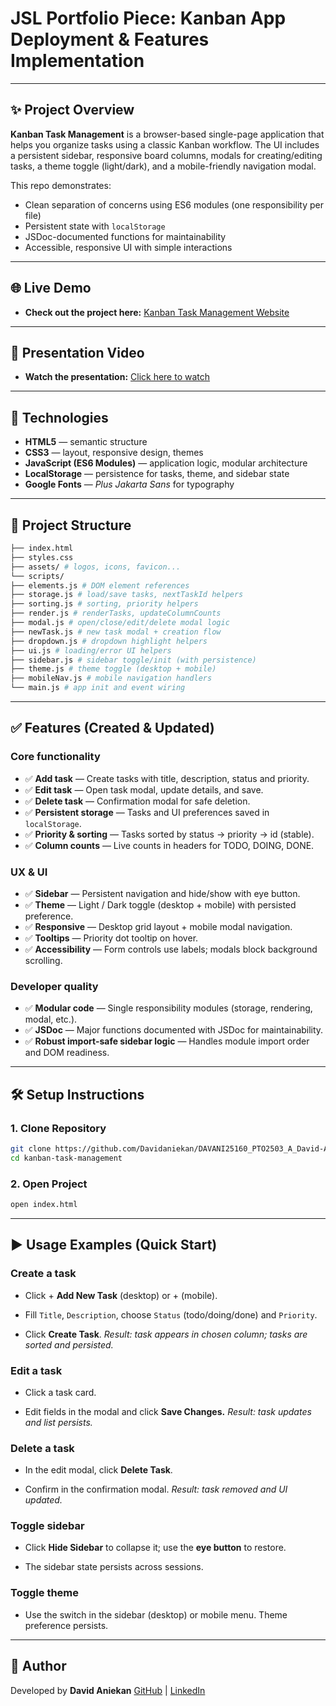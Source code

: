 # JSL Portfolio Piece: Kanban App Deployment & Features Implementation
---
## ✨ Project Overview

**Kanban Task Management** is a browser-based single-page application that helps you organize tasks using a classic Kanban workflow. The UI includes a persistent sidebar, responsive board columns, modals for creating/editing tasks, a theme toggle (light/dark), and a mobile-friendly navigation modal.

This repo demonstrates:
- Clean separation of concerns using ES6 modules (one responsibility per file)
- Persistent state with `localStorage`
- JSDoc-documented functions for maintainability
- Accessible, responsive UI with simple interactions
---
## 🌐 Live Demo

- **Check out the project here:** [Kanban Task Management Website](https://kanbanboardcareer.netlify.app/)
---
## 🎥 Presentation Video
- **Watch the presentation:** [Click here to watch](https://app.screencastify.com/watch/k4BkxYZrEv1f7JuGDW4i)

---

## 🧰 Technologies

- **HTML5** — semantic structure  
- **CSS3** — layout, responsive design, themes  
- **JavaScript (ES6 Modules)** — application logic, modular architecture  
- **LocalStorage** — persistence for tasks, theme, and sidebar state  
- **Google Fonts** — _Plus Jakarta Sans_ for typography

---

## 📂 Project Structure  
```bash
├── index.html
├── styles.css
├── assets/ # logos, icons, favicon...
└── scripts/
├── elements.js # DOM element references
├── storage.js # load/save tasks, nextTaskId helpers
├── sorting.js # sorting, priority helpers
├── render.js # renderTasks, updateColumnCounts
├── modal.js # open/close/edit/delete modal logic
├── newTask.js # new task modal + creation flow
├── dropdown.js # dropdown highlight helpers
├── ui.js # loading/error UI helpers
├── sidebar.js # sidebar toggle/init (with persistence)
├── theme.js # theme toggle (desktop + mobile)
├── mobileNav.js # mobile navigation handlers
└── main.js # app init and event wiring
```
---

## ✅ Features (Created & Updated)

### Core functionality
- ✅ **Add task** — Create tasks with title, description, status and priority.  
- ✅ **Edit task** — Open task modal, update details, and save.  
- ✅ **Delete task** — Confirmation modal for safe deletion.  
- ✅ **Persistent storage** — Tasks and UI preferences saved in `localStorage`.  
- ✅ **Priority & sorting** — Tasks sorted by status → priority → id (stable).  
- ✅ **Column counts** — Live counts in headers for TODO, DOING, DONE.

### UX & UI
- ✅ **Sidebar** — Persistent navigation and hide/show with eye button.  
- ✅ **Theme** — Light / Dark toggle (desktop + mobile) with persisted preference.  
- ✅ **Responsive** — Desktop grid layout + mobile modal navigation.  
- ✅ **Tooltips** — Priority dot tooltip on hover.  
- ✅ **Accessibility** — Form controls use labels; modals block background scrolling.

### Developer quality
- ✅ **Modular code** — Single responsibility modules (storage, rendering, modal, etc.).  
- ✅ **JSDoc** — Major functions documented with JSDoc for maintainability.  
- ✅ **Robust import-safe sidebar logic** — Handles module import order and DOM readiness.

---

## 🛠️ Setup Instructions 

### 1. Clone Repository  
```bash
git clone https://github.com/Davidaniekan/DAVANI25160_PTO2503_A_David-Aniekan_JSLPP.git
cd kanban-task-management
```
### 2. Open Project

```bash
open index.html
```
---
## ▶️ Usage Examples (Quick Start)
### Create a task

- Click + **Add New Task** (desktop) or + (mobile).

- Fill `Title`, `Description`, choose `Status` (todo/doing/done) and `Priority`.

- Click **Create Task**.
*Result: task appears in chosen column; tasks are sorted and persisted.*

### Edit a task

- Click a task card.

- Edit fields in the modal and click **Save Changes.**
*Result: task updates and list persists.*

### Delete a task

- In the edit modal, click **Delete Task**.

- Confirm in the confirmation modal.
*Result: task removed and UI updated.*

### Toggle sidebar

- Click **Hide Sidebar** to collapse it; use the **eye button** to restore.

- The sidebar state persists across sessions.

### Toggle theme

- Use the switch in the sidebar (desktop) or mobile menu. Theme preference persists.

---
## 👤 Author

Developed by **David Aniekan**
[GitHub](https://github.com/Davidaniekan) | [LinkedIn](https://linkedin.com/in/david-aniekan)